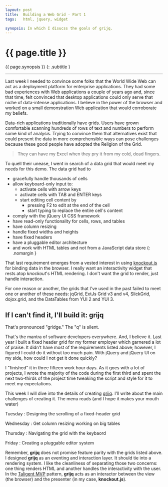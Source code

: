 ```yaml
---
layout: post
title:  Building a Web Grid - Part 1
tags:   html, jquery, widget

synopsis: In which I disucss the goals of grijq.
---
```


# {{ page.title }}

{{ page.synopsis }}
{: .subtitle }

-----

Last week I needed to convince some folks that the World Wide Web can act as a
deployment platform for enterprise applications. They had some bad experiences
with Web applications a couple of years ago and, since that time, felt
convinced that desktop applications could only serve that niche of
data-intense applications. I believe in the power of the browser and worked on
a small demonstration Web application that would corroborate my beliefs.

Data-rich applications traditionally have grids. Users have grown comfortable
scanning hundreds of rows of text and numbers to perform some kind of
analysis. Trying to convince them that alternatives exist that could present
the data in more comprehensible ways can pose challenges because these good
people have adopted the Religion of the Grid.

> They can have my Excel when they pry it from my cold, dead fingers.

To quell their unease, I went in search of a data grid that would meet my
needs for this demo. The data grid had to

* gracefully handle thousands of cells
* allow keyboard-only input to:
  * activate cells with arrow keys
  * activate cells with TAB and ENTER keys
  * start editing cell content by
    * pressing F2 to edit at the end of the cell
    * start typing to replace the entire cell's content
* comply with the jQuery UI CSS framework
* have read-only functionality for cells, rows, and tables
* have column resizing
* handle fixed widths and heights
* have fixed headers
* have a pluggable editor architecture
* and work with HTML tables and not from a JavaScript data store
{: .nomargin }

That last requirement emerges from a vested interest in using
[knockout.js](http://knockoutjs.com) for binding data in the browser. I really
want an interactivity widget that rests atop *knockout*'s HTML rendering. I
don't want the grid to render, just handle interaction.

For one reason or another, the grids that I've used in the past failed to meet
one or another of these needs: jqGrid, ExtJs Grid v3 and v4, SlickGrid,
dojox.grid, and the DataTables from YUI 2 and YUI 3.

## If I can't find it, I'll build it: grijq

That's pronounced "gridge." The "q" is silent.

That's the mantra of software developers everywhere. And, I believe it. Last
year I built a fixed header grid for my former employer which garnered a lot
of praise. It didn't have most of the requirements listed above; however, I
figured I could do it without too much pain. With jQuery and jQuery UI on my
side, how could I not get it done quickly?

I "finished" it in three fifteen work hour days. As it goes with a lot of
projects, I wrote the majority of the code during the first third and spent
the next two-thirds of the project time tweaking the script and style for it
to meet my expectations.

This week I will dive into the details of creating [grijq](/grijq). I'll write
about the main challenges of creating it. The menu reads (and I hope it makes
your mouth water)

Tuesday
: Designing the scrolling of a fixed-header grid

Wednesday
: Get column resizing working on big tables

Thursday
: Navigating the grid with the keybaord

Friday
: Creating a pluggable editor system

Remember, **grijq** does not promise feature parity with the grids listed
above. I designed **grijq** as an eventing and interaction layer. It should
tie into a rendering system. I like the cleanliness of separating those two
concerns: one thing renders HTML and another handles the interactivity with
the user. In the
[Taligent MVP](http://www.wildcrest.com/Potel/Portfolio/mvp.pdf) pattern,
**grijq** acts as an interactor between the view (the browser) and the
presenter (in my case, **knockout.js**).
